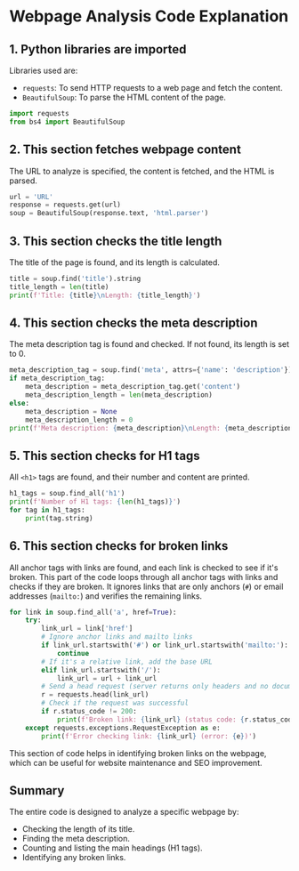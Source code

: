 # Webpage Analysis Code Explanation

## 1. Python libraries are imported
Libraries used are:
- `requests`: To send HTTP requests to a web page and fetch the content.
- `BeautifulSoup`: To parse the HTML content of the page.

```python
import requests
from bs4 import BeautifulSoup
```

## 2. This section fetches webpage content
The URL to analyze is specified, the content is fetched, and the HTML is parsed.

```python
url = 'URL'
response = requests.get(url)
soup = BeautifulSoup(response.text, 'html.parser')
```

## 3. This section checks the title length
The title of the page is found, and its length is calculated.

```python
title = soup.find('title').string
title_length = len(title)
print(f'Title: {title}\nLength: {title_length}')
```

## 4. This section checks the meta description
The meta description tag is found and checked. If not found, its length is set to 0.

```python
meta_description_tag = soup.find('meta', attrs={'name': 'description'})
if meta_description_tag:
    meta_description = meta_description_tag.get('content')
    meta_description_length = len(meta_description)
else:
    meta_description = None
    meta_description_length = 0
print(f'Meta description: {meta_description}\nLength: {meta_description_length}')
```

## 5. This section checks for H1 tags
All `<h1>` tags are found, and their number and content are printed.

```python
h1_tags = soup.find_all('h1')
print(f'Number of H1 tags: {len(h1_tags)}')
for tag in h1_tags:
    print(tag.string)
```

## 6. This section checks for broken links
All anchor tags with links are found, and each link is checked to see if it's broken.
This part of the code loops through all anchor tags with links and checks if they are broken. It ignores links that are only anchors (`#`) or email addresses (`mailto:`) and verifies the remaining links.

```python
for link in soup.find_all('a', href=True):
    try:
        link_url = link['href']
        # Ignore anchor links and mailto links
        if link_url.startswith('#') or link_url.startswith('mailto:'):
            continue
        # If it's a relative link, add the base URL
        elif link_url.startswith('/'):
            link_url = url + link_url
        # Send a head request (server returns only headers and no document body)
        r = requests.head(link_url)
        # Check if the request was successful
        if r.status_code != 200:
            print(f'Broken link: {link_url} (status code: {r.status_code})')
    except requests.exceptions.RequestException as e:
        print(f'Error checking link: {link_url} (error: {e})')
```

This section of code helps in identifying broken links on the webpage, which can be useful for website maintenance and SEO improvement.

## Summary
The entire code is designed to analyze a specific webpage by:
- Checking the length of its title.
- Finding the meta description.
- Counting and listing the main headings (H1 tags).
- Identifying any broken links.
